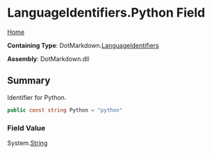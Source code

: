 # LanguageIdentifiers\.Python Field

[Home](../../../README.md)

**Containing Type**: DotMarkdown\.[LanguageIdentifiers](../README.md)

**Assembly**: DotMarkdown\.dll

## Summary

Identifier for Python\.

```csharp
public const string Python = "python"
```

### Field Value

System\.[String](https://docs.microsoft.com/en-us/dotnet/api/system.string)


